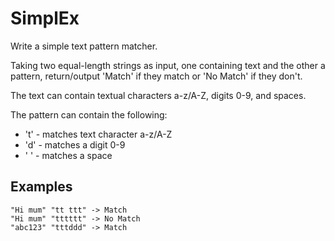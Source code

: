 SimplEx
=====

Write a simple text pattern matcher.

Taking two equal-length strings as input, one containing text and the other a pattern, 
return/output 'Match' if they match or 'No Match' if they don't.

The text can contain textual characters a-z/A-Z, digits 0-9, and spaces.

The pattern can contain the following:

- 't' - matches text character a-z/A-Z
- 'd' - matches a digit 0-9
- ' ' - matches a space

Examples
----------

    "Hi mum" "tt ttt" -> Match
    "Hi mum" "tttttt" -> No Match
    "abc123" "tttddd" -> Match
